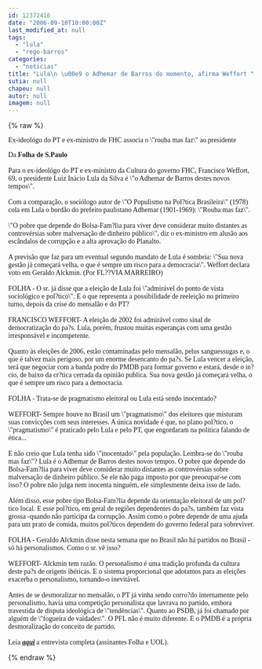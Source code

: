 ```yaml
---
id: 12372416
date: "2006-09-10T10:00:00Z"
last_modified_at: null
tags:
  - "lula"
  - "rego-barros"
categories:
  - "noticias"
title: "Lula\n \u00e9 o Adhemar de Barros do momento, afirma Weffort "
sutia: null
chapeu: null
autor: null
imagem: null
---
```

{% raw %}
<p><P><FONT face=Verdana>Ex-ideológo do PT e ex-ministro de FHC associa o \"rouba mas faz\" ao presidente</FONT></P></p>
<p><P><FONT face=Verdana>Da <STRONG>Folha de S.Paulo</STRONG><BR><BR>Para o ex-ideológo do PT e ex-ministro da Cultura do governo FHC, Francisco Weffort, 69, o presidente Luiz Inácio Lula da Silva é \"o Adhemar de Barros destes novos tempos\". <BR><BR>Com a comparação, o sociólogo autor de \"O Populismo na Pol?tica Brasileira\" (1978) cola em Lula o bordão do prefeito paulistano Adhemar (1901-1969): \"Rouba mas faz\". <BR><BR>\"O pobre que depende do Bolsa-Fam?lia para viver deve considerar muito distantes as controvérsias sobre malversação de dinheiro público\", diz o ex-ministro em alusão aos escândalos de corrupção e a alta aprovação do Planalto. <BR><BR>A previsão que faz para um eventual segundo mandato de Lula é sombria: \"Sua nova gestão já começará velha, o que é sempre um risco para a democracia\". Weffort declara voto em Geraldo Alckmin. (Por FL??VIA MARREIRO)<BR><BR>FOLHA - O sr. já disse que a eleição de Lula foi \"admirável do ponto de vista sociológico e pol?tico\". E o que representa a possibilidade de reeleição no primeiro turno, depois da crise do mensalão e do PT? <BR><BR>FRANCISCO WEFFORT- A eleição de 2002 foi admirável como sinal de democratização do pa?s. Lula, porém, frustou muitas esperanças com uma gestão irresponsável e incompetente. <BR><BR>Quanto às eleições de 2006, estão contaminadas pelo mensalão, pelos sanguessugas e, o que é talvez mais perigoso, por um enorme desencanto do pa?s. Se Lula vencer a eleição, terá que negociar com a banda podre do PMDB para formar governo e estará, desde o in?cio, de baixo da cr?tica cerrada da opinião publica. Sua nova gestão já começará velha, o que é sempre um risco para a democracia. <BR><BR>FOLHA - Trata-se de pragmatismo eleitoral ou Lula está sendo inocentado? <BR><BR>WEFFORT- Sempre houve no Brasil um \"pragmatismo\" dos eleitores que misturam suas convicções com seus interesses. A única novidade é que, no plano pol?tico, o \"pragmatismo\" é praticado pelo Lula e pelo PT, que engordaram na politica falando de ética... <BR><BR>E não creio que Lula tenha sido \"inocentado\" pela população. Lembra-se do \"rouba mas faz\"? Lula é o Adhemar de Barros destes novos tempos. O pobre que depende do Bolsa-Fam?lia para viver deve considerar muito distantes as controvérsias sobre malversação de dinheiro público. Se ele não paga imposto por que preocupar-se com isso? O pobre não julga nem inocenta ninguém, ele simplesmente deixa isso de lado. <BR><BR>Além disso, esse pobre tipo Bolsa-Fam?lia depende da orientação eleitoral de um pol?tico local. E esse pol?tico, em geral de regiões dependentes do pa?s, também faz vista grossa -quando não participa da corrupção. Assim como o pobre depende de uma ajuda para um prato de comida, muitos pol?ticos dependem do governo federal para sobreviver. <BR><BR>FOLHA - Geraldo Alckmin disse nesta semana que no Brasil não há partidos no Brasil -só há personalismos. Como o sr. vê isso? <BR><BR>WEFFORT- Alckmin tem razão. O personalismo é uma tradição profunda da cultura deste pa?s de origens ibéricas. E o sistema proporcional que adotamos para as eleições exacerba o personalismo, tornando-o inevitável. <BR><BR>Antes de se desmoralizar no mensalão, o PT já vinha sendo corro?do internamente pelo personalismo, havia uma competição personalista que lavrava no partido, embora travestida de disputa ideológica de \"tendências\". Quanto ao PSDB, já foi chamado por alguém de \"fogueira de vaidades\". O PFL não é muito diferente. E o PMDB é a própria desmoralização do conceito de partido.<BR><BR>Leia <STRONG><EM><U><A href=\"https://www1.folha.uol.com.br/fsp/brasil/fc1009200609.htm\" target=_blank>aqui</A></U></EM></STRONG> a entrevista completa (assinantes Folha e UOL).</FONT></P> </p>
{% endraw %}